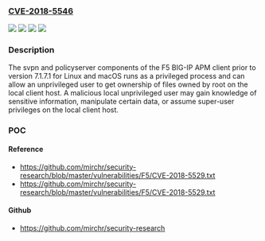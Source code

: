 ### [CVE-2018-5546](https://cve.mitre.org/cgi-bin/cvename.cgi?name=CVE-2018-5546)
![](https://img.shields.io/static/v1?label=Product&message=BIG-IP%20APM%20client%20for%20Linux&color=blue)
![](https://img.shields.io/static/v1?label=Product&message=BIG-IP%20APM%20client%20for%20macOS&color=blue)
![](https://img.shields.io/static/v1?label=Version&message=n%2Fa&color=blue)
![](https://img.shields.io/static/v1?label=Vulnerability&message=Privilege%20Escalation&color=brighgreen)

### Description

The svpn and policyserver components of the F5 BIG-IP APM client prior to version 7.1.7.1 for Linux and macOS runs as a privileged process and can allow an unprivileged user to get ownership of files owned by root on the local client host. A malicious local unprivileged user may gain knowledge of sensitive information, manipulate certain data, or assume super-user privileges on the local client host.

### POC

#### Reference
- https://github.com/mirchr/security-research/blob/master/vulnerabilities/F5/CVE-2018-5529.txt
- https://github.com/mirchr/security-research/blob/master/vulnerabilities/F5/CVE-2018-5529.txt

#### Github
- https://github.com/mirchr/security-research


